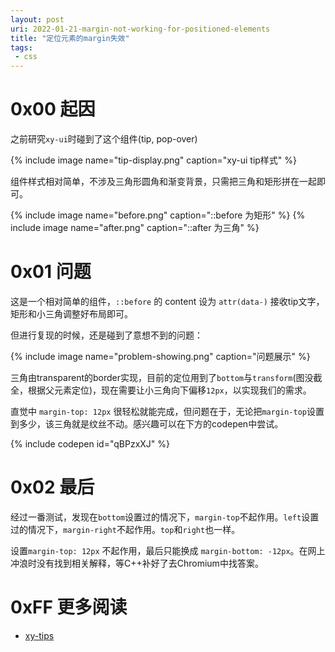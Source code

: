 ```yaml
---
layout: post
uri: 2022-01-21-margin-not-working-for-positioned-elements
title: "定位元素的margin失效"
tags:
 - css
---
```



# 0x00 起因
之前研究`xy-ui`时碰到了这个组件(tip, pop-over)

{% include image name="tip-display.png" caption="xy-ui tip样式" %}

组件样式相对简单，不涉及三角形圆角和渐变背景，只需把三角和矩形拼在一起即可。

{% include image name="before.png" caption="::before 为矩形" %}
{% include image name="after.png" caption="::after 为三角" %}

# 0x01 问题
这是一个相对简单的组件，`::before` 的 content 设为 `attr(data-)` 接收tip文字，矩形和小三角调整好布局即可。

但进行复现的时候，还是碰到了意想不到的问题：

{% include image name="problem-showing.png" caption="问题展示" %}

三角由transparent的border实现，目前的定位用到了`bottom`与`transform`(图没截全，根据父元素定位)，现在需要让小三角向下偏移`12px`，以实现我们的需求。

直觉中 `margin-top: 12px` 很轻松就能完成，但问题在于，无论把`margin-top`设置到多少，该三角就是纹丝不动。感兴趣可以在下方的codepen中尝试。

{% include codepen id="qBPzxXJ" %}

# 0x02 最后

经过一番测试，发现在`bottom`设置过的情况下，`margin-top`不起作用。`left`设置过的情况下，`margin-right`不起作用。`top`和`right`也一样。

设置`margin-top: 12px` 不起作用，最后只能换成 `margin-bottom: -12px`。在网上冲浪时没有找到相关解释，等C++补好了去Chromium中找答案。

# 0xFF 更多阅读
+ [xy-tips](https://xy-ui.codelabo.cn/docs/#/xy-tips)